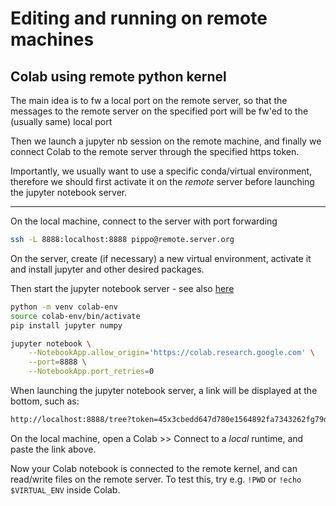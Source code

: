 # Editing and running on remote machines

## Colab using remote python kernel
The main idea is to fw a local port on the remote server, so that the messages to the remote server on the specified port will be fw'ed to the (usually same) local port

Then we launch a jupyter nb session on the remote machine, and finally we connect Colab to the remote server through the specified https token.

Importantly, we usually want to use a specific conda/virtual environment, therefore we should first activate it on the _remote_ server before launching the jupyter notebook server.

---

On the local machine, connect to the server with port forwarding
```bash
ssh -L 8888:localhost:8888 pippo@remote.server.org
```

On the server, create (if necessary) a new virtual environment, activate it and install jupyter and other desired packages.

Then start the jupyter notebook server - see also [here](https://research.google.com/colaboratory/local-runtimes.html)

```bash
python -m venv colab-env
source colab-env/bin/activate
pip install jupyter numpy

jupyter notebook \
    --NotebookApp.allow_origin='https://colab.research.google.com' \
    --port=8888 \
    --NotebookApp.port_retries=0
```

When launching the jupyter notebook server, a link will be displayed at the bottom, such as:

```bash
http://localhost:8888/tree?token=45x3cbedd647d780e1564892fa7343262fg79d761dfd2a83a0
```

On the local machine, open a Colab >> Connect to a _local_ runtime, and paste the link above.

Now your Colab notebook is connected to the remote kernel, and can read/write files on the remote server. To test this, try e.g. `!PWD` or `!echo $VIRTUAL_ENV` inside Colab.




